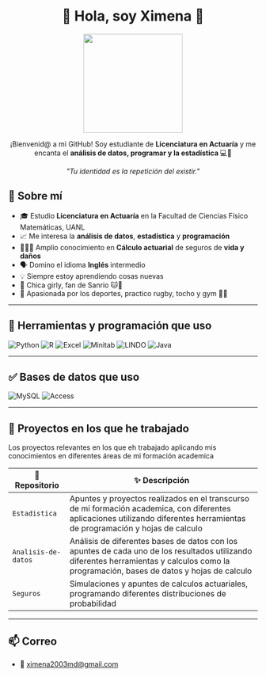 
<!--
**xquiroz/xquiroz** is a ✨ _special_ ✨ repository because its `README.md` (this file) appears on your GitHub profile.

Here are some ideas to get you started:

- 🔭 I’m currently working on ...
- 🌱 I’m currently learning ...
- 👯 I’m looking to collaborate on ...
- 🤔 I’m looking for help with ...
- 💬 Ask me about ...
- 📫 How to reach me: ...
- 😄 Pronouns: ...
- ⚡ Fun fact: ...
-->

<h1 align="center">🌸 Hola, soy Ximena  🌸</h1>
<p align="center">
  <img src="https://media.tenor.com/SGKP3L2OUoMAAAAC/hello-kitty.gif" width="200"/>
</p>
<p align="center">
  ¡Bienvenid@ a mi GitHub! Soy estudiante de <strong>Licenciatura en Actuaría</strong> y me encanta el <strong>análisis de datos, programar y la estadística </strong> 💻🎀
</p>
<p align="center">
  <em>"Tu identidad es la repetición del existir."</em><br>
</p>
  
## 💖 Sobre mí

- 🎓 Estudio **Licenciatura en Actuaría** en la Facultad de Ciencias Físico Matemáticas, UANL
- 📈 Me interesa la **análisis de datos**, **estadística** y **programación**
- 👩🏽‍💻 Amplio conocimiento en **Cálculo actuarial** de seguros de **vida y daños**
- 🗣️ Domino el idioma **Inglés** intermedio
- 💡 Siempre estoy aprendiendo cosas nuevas
- 🌟 Chica girly, fan de Sanrio 🐱🎀
- 🏉 Apasionada por los deportes, practico rugby, tocho y gym 💪🏽

---

## 🧰 Herramientas y programación que uso

![Python](https://img.shields.io/badge/Python-3776AB?style=for-the-badge&logo=python&logoColor=white)
![R](https://img.shields.io/badge/R-276DC3?style=for-the-badge&logo=r&logoColor=white)
![Excel](https://img.shields.io/badge/Excel-217346?style=for-the-badge&logo=microsoft-excel&logoColor=white)
![Minitab](https://img.shields.io/badge/Minitab-005B7F?style=for-the-badge&logo=data&logoColor=white)
![LINDO](https://img.shields.io/badge/LINDO%20Software-808080?style=for-the-badge&logo=matrix&logoColor=white)
![Java](https://img.shields.io/badge/Java-ED8B00?style=for-the-badge&logo=java&logoColor=white)


---

## ✅ Bases de datos que uso 
![MySQL](https://img.shields.io/badge/MySQL-005C84?style=for-the-badge&logo=mysql&logoColor=white)
![Access](https://img.shields.io/badge/Access-A4373A?style=for-the-badge&logo=microsoft-access&logoColor=white)

---

## 🌸 Proyectos en los que he trabajado
Los proyectos relevantes en los que eh trabajado aplicando mis conocimientos en diferentes áreas de mi formación academica

| 📁 Repositorio | ✨ Descripción |
|---------------|----------------|
| `Estadistica` | Apuntes y proyectos realizados en el transcurso de mi formación academica, con diferentes aplicaciones utilizando diferentes herramientas de programación y hojas de calculo  |
| `Analisis-de-datos` | Análisis de diferentes bases de datos con los apuntes de cada uno de los resultados utilizando diferentes herramientas y calculos como la programación, bases de datos y hojas de calculo|
| `Seguros` | Simulaciones y apuntes de calculos actuariales, programando diferentes distribuciones de probabilidad  |
---

## 📫 Correo

- 💌 ximena2003md@gmail.com



